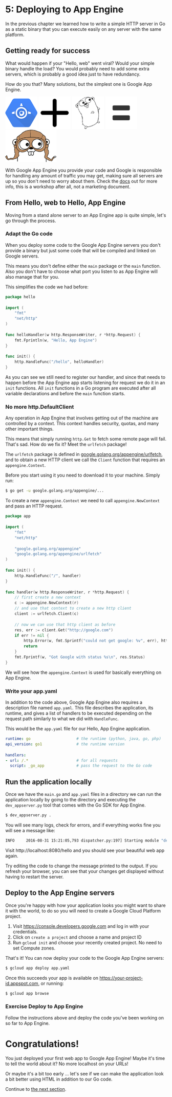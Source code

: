 # 5: Deploying to App Engine

In the previous chapter we learned how to write a simple HTTP server in Go as a
static binary that you can execute easily on any server with the same platform.

## Getting ready for success

What would happen if your "Hello, web" went viral? Would your simple binary
handle the load? You would probably need to add some extra servers, which is
probably a good idea just to have redundancy.

How do you that? Many solutions, but the simplest one is Google App Engine.

<div>
<img src="img/app-engine-logo.png" height=100px></img>
<img src="img/plus.png" height=100px></img>
<img src="img/gopher.png" height=100px></img>
<img src="img/equals.png" height=100px></img>
<img src="img/gaegopher.jpg" height=100px></img>
</div>

With Google App Engine you provide your code and Google is responsible for
handling any amount of traffic you may get, making sure all servers are up
so you don't need to worry about them. Check the
[docs](https://cloud.google.com/appengine/docs) out for more info, this is a
workshop after all, not a marketing document.

## From Hello, web to Hello, App Engine

Moving from a stand alone server to an App Engine app is quite simple, let's
go through the process.

### Adapt the Go code

When you deploy some code to the Google App Engine servers you don't provide a
binary but just some code that will be compiled and linked on Google servers.

This means you don't define either the `main` package or the `main` function.
Also you don't have to choose what port you listen to as App Engine will also
manage that for you.

This simplifies the code we had before:

[embedmd]:# (examples/hello.go /package hello/ $)
```go
package hello

import (
	"fmt"
	"net/http"
)

func helloHandler(w http.ResponseWriter, r *http.Request) {
	fmt.Fprintln(w, "Hello, App Engine")
}

func init() {
	http.HandleFunc("/hello", helloHandler)
}
```

As you can see we still need to register our handler, and since that needs to
happen before the App Engine app starts listening for request we do it in an
`init` functions. All `init` functions in a Go program are executed after all
variable declarations and before the `main` function starts.

### No more http.DefaultClient

Any operation in App Engine that involves getting out of the machine are controlled by
a context. This context handles security, quotas, and many other important things.

This means that simply running `http.Get` to fetch some remote page will fail. That's sad.
How do we fix it? Meet the `urlfetch` package!

The `urlfetch` package is defined in [google.golang.org/appengine/urlfetch](https://google.golang.org/appengine/urlfetch),
and to obtain a new HTTP client we call the `Client` function that requires an `appengine.Context`.

Before you start using it you need to download it to your machine. Simply run:

```bash
$ go get -u google.golang.org/appengine/...
```

To create a new `appengine.Context` we need to call `appengine.NewContext` and pass an HTTP request.

[embedmd]:# (app/app.go /package app/ $)
```go
package app

import (
	"fmt"
	"net/http"

	"google.golang.org/appengine"
	"google.golang.org/appengine/urlfetch"
)

func init() {
	http.HandleFunc("/", handler)
}

func handler(w http.ResponseWriter, r *http.Request) {
	// first create a new context
	c := appengine.NewContext(r)
	// and use that context to create a new http client
	client := urlfetch.Client(c)

	// now we can use that http client as before
	res, err := client.Get("http://google.com")
	if err != nil {
		http.Error(w, fmt.Sprintf("could not get google: %v", err), http.StatusInternalServerError)
		return
	}
	fmt.Fprintf(w, "Got Google with status %s\n", res.Status)
}
```

We will see how the `appengine.Context` is used for basically everything on App Engine.

### Write your app.yaml

In addition to the code above, Google App Engine also requires a description
file named `app.yaml`. This file describes the application, its runtime, and
gives a list of handlers to be executed depending on the request path similarly
to what we did with `HandleFunc`.

This would be the `app.yaml` file for our Hello, App Engine application.

[embedmd]:# (app/app.yaml)
```yaml
runtime: go                    # the runtime (python, java, go, php)
api_version: go1               # the runtime version

handlers:
- url: /.*                     # for all requests
  script: _go_app              # pass the request to the Go code
```

## Run the application locally

Once we have the `main.go` and `app.yaml` files in a directory we can run the
application locally by going to the directory and executing the `dev_appserver.py` tool
that comes with the Go SDK for App Engine.

```bash
$ dev_appserver.py .
```

You will see many logs, check for errors, and if everything works fine you will
see a message like:

```bash
INFO     2016-08-31 15:21:05,793 dispatcher.py:197] Starting module "default" running at: http://localhost:8080
```

Visit http://localhost:8080/hello and you should see your beautiful web app
again.

Try editing the code to change the message printed to the output. If you
refresh your browser, you can see that your changes get displayed without
having to restart the server.

## Deploy to the App Engine servers

Once you're happy with how your application looks you might want to share it
with the world, to do so you will need to create a Google Cloud Platform
project.

1. Visit https://console.developers.google.com and log in with your credentials.
1. Click on `create a project` and choose a name and project ID
1. Run `gcloud init` and choose your recently created project. No need to set Compute zones.

That's it! You can now deploy your code to the Google App Engine servers:

```bash
$ gcloud app deploy app.yaml
```

Once this succeeds your app is available on https://your-project-id.appspot.com,
or running:

```bash
$ gcloud app browse
```

### Exercise Deploy to App Engine

Follow the instructions above and deploy the code you've been working on so far
to App Engine.

# Congratulations!

You just deployed your first web app to Google App Engine! Maybe it's time to
tell the world about it? No more localhost on your URLs!

Or maybe it's a bit too early ... let's see if we can make the application look
a bit better using HTML in addition to our Go code.

Continue to [the next section](../section05/README.md).

